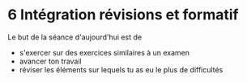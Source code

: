 # 6 Intégration révisions et formatif

Le but de la séance d'aujourd'hui est de 
- s'exercer sur des exercices similaires à un examen
- avancer ton travail
- réviser les éléments sur lequels tu as eu le plus de difficultés